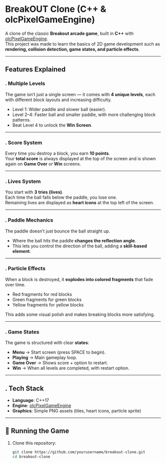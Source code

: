 #  BreakOUT Clone (C++ & olcPixelGameEngine)

A clone of the classic **Breakout arcade game**, built in **C++** with [olcPixelGameEngine](https://github.com/OneLoneCoder/olcPixelGameEngine).  
This project was made to learn the basics of 2D game development such as **rendering, collision detection, game states, and particle effects**.  

---

##  Features Explained

### . Multiple Levels
The game isn’t just a single screen — it comes with **4 unique levels**, each with different block layouts and increasing difficulty.  
- Level 1: Wider paddle and slower ball (easier).  
- Level 2–4: Faster ball and smaller paddle, with more challenging block patterns.  
- Beat Level 4 to unlock the **Win Screen**.  

---

### . Score System
Every time you destroy a block, you earn **10 points**.  
Your **total score** is always displayed at the top of the screen and is shown again on **Game Over** or **Win** screens.  

---

### . Lives System
You start with **3 tries (lives)**.  
Each time the ball falls below the paddle, you lose one.  
Remaining lives are displayed as **heart icons** at the top left of the screen.  

---

### . Paddle Mechanics
The paddle doesn’t just bounce the ball straight up.  
- Where the ball hits the paddle **changes the reflection angle**.  
- This lets you control the direction of the ball, adding a **skill-based element**.  

---

### . Particle Effects
When a block is destroyed, it **explodes into colored fragments** that fade over time.  
- Red fragments for red blocks  
- Green fragments for green blocks  
- Yellow fragments for yellow blocks  

This adds some visual polish and makes breaking blocks more satisfying.  

---

### . Game States
The game is structured with clear **states**:
- **Menu** → Start screen (press SPACE to begin).  
- **Playing** → Main gameplay loop.  
- **Game Over** → Shows score + option to restart.  
- **Win** → When all levels are completed, with restart option.  

---

## . Tech Stack
- **Language**: C++17  
- **Engine**: [olcPixelGameEngine](https://github.com/OneLoneCoder/olcPixelGameEngine)  
- **Graphics**: Simple PNG assets (tiles, heart icons, particle sprite)  

---

## 🚀 Running the Game
1. Clone this repository:
   ```bash
   git clone https://github.com/yourusername/breakout-clone.git
   cd breakout-clone
